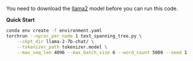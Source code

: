 You need to download the [llama2](https://huggingface.co/meta-llama/Llama-2-7b-chat) model before you can run this code.

**Quick Start**

```bash
conda env create -f environment.yaml
torchrun --nproc_per_node 1 text_spanning_tree.py \
    --ckpt_dir llama-2-7b-chat/ \
    --tokenizer_path tokenizer.model \
    --max_seq_len 4096 --max_batch_size 6 --word_count 5000 --seed 1
```